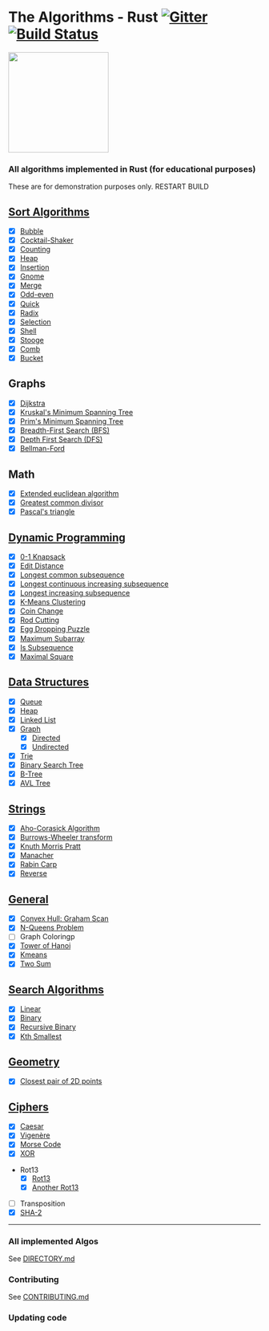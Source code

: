 # The Algorithms - Rust [![Gitter](https://img.shields.io/gitter/room/the-algorithms/rust.svg?style=flat-square)](https://gitter.im/the-algorithms/rust) [![Build Status](https://travis-ci.com/TheAlgorithms/Rust.svg?branch=master)](https://travis-ci.com/TheAlgorithms/Rust)

<img src="https://upload.wikimedia.org/wikipedia/commons/thumb/d/d5/Rust_programming_language_black_logo.svg/1024px-Rust_programming_language_black_logo.svg.png" width="200" height="200">

### All algorithms implemented in Rust (for educational purposes)

These are for demonstration purposes only.
RESTART BUILD
## [Sort Algorithms](./src/sorting)

- [x] [Bubble](./src/sorting/bubble_sort.rs)
- [x] [Cocktail-Shaker](./src/sorting/cocktail_shaker_sort.rs)
- [x] [Counting](./src/sorting/counting_sort.rs)
- [x] [Heap](./src/sorting/heap_sort.rs)
- [x] [Insertion](./src/sorting/insertion_sort.rs)
- [x] [Gnome](./src/sorting/gnome_sort.rs)
- [x] [Merge](./src/sorting/merge_sort.rs)
- [x] [Odd-even](./src/sorting/odd_even_sort.rs)
- [x] [Quick](./src/sorting/quick_sort.rs)
- [x] [Radix](./src/sorting/radix_sort.rs)
- [x] [Selection](./src/sorting/selection_sort.rs)
- [x] [Shell](./src/sorting/shell_sort.rs)
- [x] [Stooge](./src/sorting/stooge_sort.rs)
- [x] [Comb](./src/sorting/comb_sort.rs)
- [x] [Bucket](./src/sorting/bucket_sort.rs)

## Graphs

- [x] [Dijkstra](./src/graph/dijkstra.rs)
- [x] [Kruskal's Minimum Spanning Tree](./src/graph/minimum_spanning_tree.rs)
- [x] [Prim's Minimum Spanning Tree](./src/graph/prim.rs)
- [x] [Breadth-First Search (BFS)](./src/graph/breadth_first_search.rs)
- [x] [Depth First Search (DFS)](./src/graph/depth_first_search.rs)
- [x] [Bellman-Ford](./src/graph/bellman_ford.rs)

## Math
- [x] [Extended euclidean algorithm](./src/math/extended_euclidean_algorithm.rs)
- [x] [Greatest common divisor](./src/math/greatest_common_divisor.rs)
- [x] [Pascal's triangle](./src/math/pascal_triangle.rs)

## [Dynamic Programming](./src/dynamic_programming)

- [x] [0-1 Knapsack](./src/dynamic_programming/knapsack.rs)
- [x] [Edit Distance](./src/dynamic_programming/edit_distance.rs)
- [x] [Longest common subsequence](./src/dynamic_programming/longest_common_subsequence.rs)
- [x] [Longest continuous increasing subsequence](./src/dynamic_programming/longest_continuous_increasing_subsequence.rs)
- [x] [Longest increasing subsequence](./src/dynamic_programming/longest_increasing_subsequence.rs)
- [x] [K-Means Clustering](./src/general/kmeans.rs)
- [x] [Coin Change](./src/dynamic_programming/coin_change.rs)
- [x] [Rod Cutting](./src/dynamic_programming/rod_cutting.rs)
- [x] [Egg Dropping Puzzle](./src/dynamic_programming/egg_dropping.rs)
- [x] [Maximum Subarray](./src/dynamic_programming/maximum_subarray.rs)
- [x] [Is Subsequence](./src/dynamic_programming/is_subsequence.rs)
- [x] [Maximal Square](./src/dynamic_programming/maximal_square.rs)

## [Data Structures](./src/data_structures)

- [x] [Queue](./src/data_structures/queue.rs)
- [x] [Heap](./src/data_structures/heap.rs)
- [x] [Linked List](./src/data_structures/linked_list.rs)
- [x] [Graph](./src/data_structures/graph.rs)
  - [x] [Directed](./src/data_structures/graph.rs)
  - [x] [Undirected](./src/data_structures/graph.rs)
- [x] [Trie](./src/data_structures/trie.rs)
- [x] [Binary Search Tree](./src/data_structures/binary_search_tree.rs)
- [x] [B-Tree](./src/data_structures/b_tree.rs)
- [x] [AVL Tree](./src/data_structures/avl_tree.rs)

## [Strings](./src/string)

- [x] [Aho-Corasick Algorithm](./src/aho_corasick.rs)
- [x] [Burrows-Wheeler transform](./src/string/burrows_wheeler_transform.rs)
- [x] [Knuth Morris Pratt](./src/string/knuth_morris_pratt.rs)
- [x] [Manacher](./src/string/manacher.rs)
- [x] [Rabin Carp](./src/string/rabin_karp.rs)
- [x] [Reverse](./src/string/reverse.rs)

## [General](./src/general)

- [x] [Convex Hull: Graham Scan](./src/general/convex_hull.rs)
- [x] [N-Queens Problem](./src/general/nqueens.rs)
- [ ] Graph Coloringp
- [x] [Tower of Hanoi](./src/general/hanoi.rs)
- [x] [Kmeans](./src/general/kmeans.rs)
- [x] [Two Sum](./src/general/two_sum.rs)

## [Search Algorithms](./src/searching)

- [x] [Linear](./src/searching/linear_search.rs)
- [x] [Binary](./src/searching/binary_search.rs)
- [x] [Recursive Binary](./src/searching/binary_search_recursive.rs)
- [x] [Kth Smallest](./src/searching/kth_smallest.rs)

## [Geometry](./src/geometry)

- [x] [Closest pair of 2D points](./src/geometry/closest_points.rs)

## [Ciphers](./src/ciphers)

- [x] [Caesar](./src/ciphers/caesar.rs)
- [x] [Vigenère](./src/ciphers/vigenere.rs)
- [x] [Morse Code](./src/ciphers/morse_code.rs)
- [x] [XOR](./src/ciphers/xor.rs)
- Rot13
  - [x] [Rot13](./src/ciphers/rot13.rs)
  - [x] [Another Rot13](./src/ciphers/another_rot13.rs)
- [ ] Transposition
- [x] [SHA-2](./src/ciphers/sha256.rs)

---

### All implemented Algos

See [DIRECTORY.md](./DIRECTORY.md)

### Contributing

See [CONTRIBUTING.md](CONTRIBUTING.md)


### Updating code
